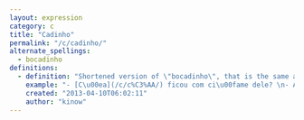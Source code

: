 ```yaml
---
layout: expression
category: c
title: "Cadinho"
permalink: "/c/cadinho/"
alternate_spellings:
  - bocadinho
definitions:
  - definition: "Shortened version of \"bocadinho\", that is the same as modicum, or just a little bit."
    example: "- [C\u00ea](/c/c%C3%AA/) ficou com ci\u00fame dele? \n- Ah, [c\u00ea](/c/c%C3%AA/) sabe... s\u00f3 um cadinho."
    created: "2013-04-10T06:02:11"
    author: "kinow"
---
```

